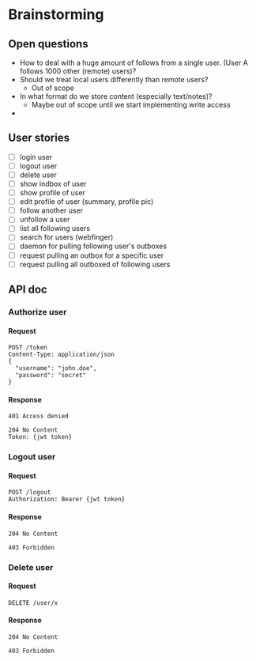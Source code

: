 # Brainstorming

## Open questions
* How to deal with a huge amount of follows from a single user. (User A follows 1000 other (remote) users)?
* Should we treat local users differently than remote users?
  * Out of scope
* In what format do we store content (especially text/notes)?
  * Maybe out of scope until we start implementing write access
* 

## User stories
- [ ] login user
- [ ] logout user
- [ ] delete user
- [ ] show indbox of user
- [ ] show profile of user
- [ ] edit profile of user (summary, profile pic)
- [ ] follow another user
- [ ] unfollow a user
- [ ] list all following users
- [ ] search for users (webfinger)
- [ ] daemon for pulling following user's outboxes
- [ ] request pulling an outbox for a specific user
- [ ] request pulling all outboxed of following users

## API doc
### Authorize user

#### Request
```
POST /token
Content-Type: application/json
{
  "username": "john.doe",
  "password": "secret"
}
```

#### Response
```
401 Access denied
```

```
204 No Content
Token: {jwt token}
```

### Logout user
#### Request
```
POST /logout
Authorization: Bearer {jwt token}
```

#### Response
```
204 No Content
```

```
403 Forbidden
```

### Delete user

#### Request
```
DELETE /user/x
```

#### Response
```
204 No Content
```

```
403 Forbidden
```
